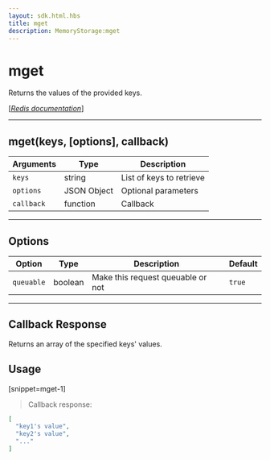 ```yaml
---
layout: sdk.html.hbs
title: mget
description: MemoryStorage:mget
---
```

  

# mget
Returns the values of the provided keys.

[[_Redis documentation_]](https://redis.io/commands/mget)

---

## mget(keys, [options], callback)

| Arguments | Type | Description |
|---------------|---------|----------------------------------------|
| `keys` | string | List of keys to retrieve |
| `options` | JSON Object | Optional parameters |
| `callback` | function | Callback |

---

## Options

| Option | Type | Description | Default |
|---------------|---------|----------------------------------------|---------|
| `queuable` | boolean | Make this request queuable or not  | `true` |
---

## Callback Response

Returns an array of the specified keys' values.

## Usage

[snippet=mget-1]
> Callback response:

```json
[
  "key1's value",
  "key2's value",
  "..."
]
```